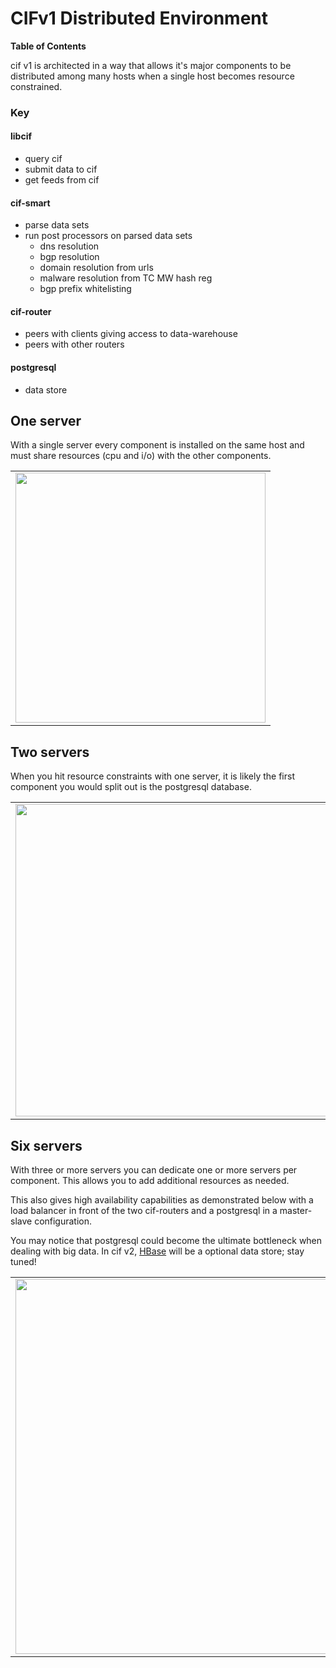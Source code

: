 # CIFv1 Distributed Environment #

**Table of Contents**


cif v1 is architected in a way that allows it's major components to be distributed among many hosts when a single host becomes resource constrained.

### Key ###

#### libcif ####
  * query cif
  * submit data to cif
  * get feeds from cif

#### cif-smart ####
  * parse data sets
  * run post processors on parsed data sets
    * dns resolution
    * bgp resolution
    * domain resolution from urls
    * malware resolution from TC MW hash reg
    * bgp prefix whitelisting

#### cif-router ####
  * peers with clients giving access to data-warehouse
  * peers with other routers

#### postgresql ####
  * data store

## One server ##

With a single server every component is installed on the same host and must share resources (cpu and i/o) with the other components.

<table border='0' cellspacing='25' valign='center'>
<tbody>
<tr>
<td align='center'><img src='http://collective-intelligence-framework.googlecode.com/files/cifv1_one_server_06.png' width='400'></img></td>
</tr>
</tbody>
</table>

## Two servers ##

When you hit resource constraints with one server, it is likely the first component you would split out is the postgresql database.

<table border='0' cellspacing='25' valign='center'>
<tbody>
<tr>
<td align='center'><img src='http://collective-intelligence-framework.googlecode.com/files/cifv1_two_servers_03.png' width='500'></img></td>
</tr>
</tbody>
</table>

## Six servers ##

With three or more servers you can dedicate one or more servers per component. This allows you to add additional resources as needed.

This also gives high availability capabilities as demonstrated below with a load balancer in front of the two cif-routers and a postgresql in a master-slave configuration.

You may notice that postgresql could become the ultimate bottleneck when dealing with big data. In cif v2, [HBase](http://hbase.apache.org) will be a optional data store; stay tuned!

<table border='0' cellspacing='25' valign='center'>
<tbody>
<tr>
<td align='center'><img src='http://collective-intelligence-framework.googlecode.com/files/cifv1_six_servers_04.png' width='600'></img></td>
</tr>

</tbody>
</table>
